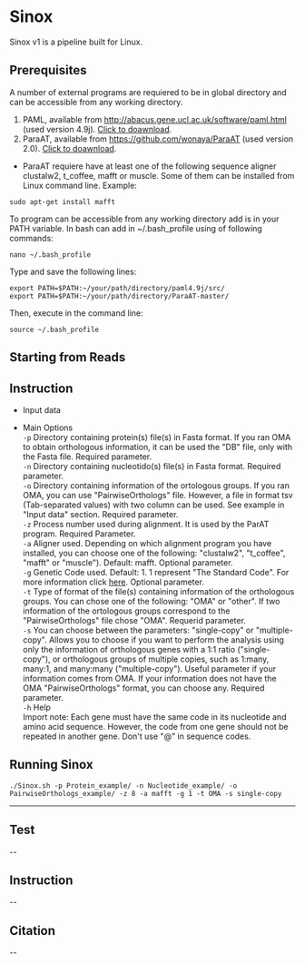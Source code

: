 # Sinox
Sinox v1 is a pipeline built for Linux.

## Prerequisites
A number of external programs are requiered to be in global directory and can be accessible from any working directory.
  1. PAML, available from http://abacus.gene.ucl.ac.uk/software/paml.html  (used version 4.9j). [Click to doawnload](http://abacus.gene.ucl.ac.uk/software/paml4.9j.tgz).
  2. ParaAT, available from https://github.com/wonaya/ParaAT (used version 2.0). [Click to doawnload](https://github.com/wonaya/ParaAT/archive/refs/heads/master.zip).
   - ParaAT requiere have at least one of the following sequence aligner clustalw2, t_coffee, mafft or     muscle. Some of them can be installed from Linux command line. Example:
```
sudo apt-get install mafft
```
To program can be accessible from any working directory add is in your PATH variable. In bash can add in ~/.bash_profile using of following commands:
```
nano ~/.bash_profile
```
Type and save the following lines:
```
export PATH=$PATH:~/your/path/directory/paml4.9j/src/
export PATH=$PATH:~/your/path/directory/ParaAT-master/
```
Then, execute in the command line:
```
source ~/.bash_profile
```
## Starting from Reads

## Instruction

- Input data

- Main Options  
  `-p` Directory containing protein(s) file(s) in Fasta format. If you ran OMA to obtain orthologous information, it can be used the "DB" file, only with the Fasta file. Required parameter.  
  `-n` Directory containing nucleotido(s) file(s) in Fasta format. Required parameter.    
  `-o` Directory containing information of the ortologous groups. If you ran OMA, you can use "PairwiseOrthologs" file. However, a file in format tsv (Tab-separated values) with two column can be used. See example in "Input data" section. Required parameter.  
  `-z` Process number used during alignment. It is used by the ParAT program. Required Parameter.  
  `-a` Aligner used. Depending on which alignment program you have installed, you can choose one of the following: "clustalw2", "t_coffee", "mafft" or "muscle"). Default: mafft. Optional parameter.  
  `-g` Genetic Code used. Default: 1. 1 represent "The Standard Code". For more information click [here](https://ngdc.cncb.ac.cn/tools/paraat/doc). Optional parameter.    
  `-t` Type of format of the file(s) containing information of the orthologous groups. You can chose one of the following: "OMA" or "other". If two information of the ortologous groups correspond to the "PairwiseOrthologs" file chose "OMA". Requerid parameter.     
  `-s` You can choose between the parameters: "single-copy" or "multiple-copy". Allows you to choose if you want to perform the analysis using only the information of orthologous genes with a 1:1 ratio ("single-copy"), or orthologous groups of multiple copies, such as 1:many, many:1, and many:many ("multiple-copy"). Useful parameter if your information comes from OMA. If your information does not have the OMA "PairwiseOrthologs" format, you can choose any. Required parameter.  
  `-h` Help  
Import note: Each gene must have the same code in its nucleotide and amino acid sequence. However, the code from one gene should not be repeated in another gene. Don't use "@" in sequence codes.
## Running Sinox
```
./Sinox.sh -p Protein_example/ -n Nucleotide_example/ -o PairwiseOrthologs_example/ -z 8 -a mafft -g 1 -t OMA -s single-copy
```
---
## Test
--
## Instruction
--
## Citation
--
##

